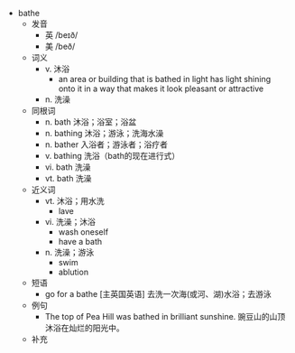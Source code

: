- bathe
  - 发音
    - 英 /beɪð/
    - 美 /beð/
  - 词义
    - v. 沐浴
      - an area or building that is bathed in light has light shining onto it in a way that makes it look pleasant or attractive
    - n. 洗澡
  - 同根词
    - n. bath 沐浴；浴室；浴盆
    - n. bathing 沐浴；游泳；洗海水澡
    - n. bather 入浴者；游泳者；浴疗者
    - v. bathing 洗浴（bath的现在进行式）
    - vi. bath 洗澡
    - vt. bath 洗澡
  - 近义词
    - vt. 沐浴；用水洗
      - lave
    - vi. 洗澡；沐浴
      - wash oneself
      - have a bath
    - n. 洗澡；游泳
      - swim
      - ablution
  - 短语
    - go for a bathe [主英国英语] 去洗一次海(或河、湖)水浴；去游泳
  - 例句
    - The top of Pea Hill was bathed in brilliant sunshine. 豌豆山的山顶沐浴在灿烂的阳光中。
  - 补充